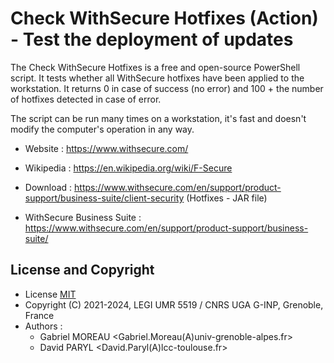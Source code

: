 # Check WithSecure Hotfixes (Action) - Test the deployment of updates

The Check WithSecure Hotfixes is a free and open-source PowerShell script.
It tests whether all WithSecure hotfixes have been applied to the workstation.
It returns 0 in case of success (no error) and 100 + the number of hotfixes
detected in case of error.

The script can be run many times on a workstation,
it's fast and doesn't modify the computer's operation in any way.

* Website : https://www.withsecure.com/
* Wikipedia : https://en.wikipedia.org/wiki/F-Secure

* Download : https://www.withsecure.com/en/support/product-support/business-suite/client-security (Hotfixes - JAR file)
* WithSecure Business Suite : https://www.withsecure.com/en/support/product-support/business-suite/


## License and Copyright

* License [MIT](../LICENSE.md)
* Copyright (C) 2021-2024, LEGI UMR 5519 / CNRS UGA G-INP, Grenoble, France
* Authors :
    * Gabriel MOREAU <Gabriel.Moreau(A)univ-grenoble-alpes.fr>
    * David PARYL <David.Paryl(A)lcc-toulouse.fr>
